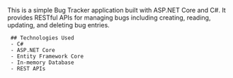 This is a simple Bug Tracker application built with ASP.NET Core and C#. It provides RESTful APIs for managing bugs including creating, reading, updating, and deleting bug entries.

     ## Technologies Used
     - C#
     - ASP.NET Core
     - Entity Framework Core
     - In-memory Database
     - REST APIs